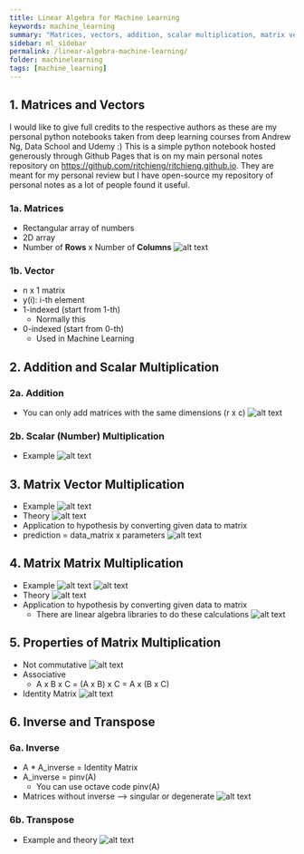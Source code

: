 ```yaml
---
title: Linear Algebra for Machine Learning
keywords: machine_learning
summary: "Matrices, vectors, addition, scalar multiplication, matrix vector multiplication, matrix matrix multiplication, properties of matrix multiplication, inverse matrix and transposing matrices."
sidebar: ml_sidebar
permalink: /linear-algebra-machine-learning/
folder: machinelearning
tags: [machine_learning]
---
```


## 1. Matrices and Vectors
I would like to give full credits to the respective authors as these are my personal python notebooks taken from deep learning courses from Andrew Ng, Data School and Udemy :) This is a simple python notebook hosted generously through Github Pages that is on my main personal notes repository on https://github.com/ritchieng/ritchieng.github.io. They are meant for my personal review but I have open-source my repository of personal notes as a lot of people found it useful.

### 1a. Matrices
- Rectangular array of numbers
- 2D array
- Number of **Rows** x Number of **Columns**
![alt text](https://raw.githubusercontent.com/ritchieng/machine-learning-stanford/master/w1_linear_regression_one_variable/matrices.png)

### 1b. Vector
- n x 1 matrix
- y(i): i-th element
- 1-indexed (start from 1-th)
    - Normally this
- 0-indexed (start from 0-th)
    - Used in Machine Learning

## 2. Addition and Scalar Multiplication

### 2a. Addition
- You can only add matrices with the same dimensions (r x c)
![alt text](https://raw.githubusercontent.com/ritchieng/machine-learning-stanford/master/w1_linear_regression_one_variable/matrices_add.png)

### 2b. Scalar (Number) Multiplication
- Example
![alt text](https://raw.githubusercontent.com/ritchieng/machine-learning-stanford/master/w1_linear_regression_one_variable/matrices_scalar_multiply.png)

## 3. Matrix Vector Multiplication
- Example
![alt text](https://raw.githubusercontent.com/ritchieng/machine-learning-stanford/master/w1_linear_regression_one_variable/matrices_vector_multiply.png)
- Theory
![alt text](https://raw.githubusercontent.com/ritchieng/machine-learning-stanford/master/w1_linear_regression_one_variable/matrices_vector_multiply2.png)
- Application to hypothesis by converting given data to matrix
- prediction = data_matrix x parameters
![alt text](https://raw.githubusercontent.com/ritchieng/machine-learning-stanford/master/w1_linear_regression_one_variable/matrices_vector_multiply_convert.png)

## 4. Matrix Matrix Multiplication
- Example
![alt text](https://raw.githubusercontent.com/ritchieng/machine-learning-stanford/master/w1_linear_regression_one_variable/matrix_matrix.png)
![alt text](https://raw.githubusercontent.com/ritchieng/machine-learning-stanford/master/w1_linear_regression_one_variable/matrix_matrix3.png)
- Theory
![alt text](https://raw.githubusercontent.com/ritchieng/machine-learning-stanford/master/w1_linear_regression_one_variable/matrix_matrix2.png)
- Application to hypothesis by converting given data to matrix
    - There are linear algebra libraries to do these calculations
![alt text](https://raw.githubusercontent.com/ritchieng/machine-learning-stanford/master/w1_linear_regression_one_variable/matrix_matrix4.png)

## 5. Properties of Matrix Multiplication
- Not commutative
![alt text](https://raw.githubusercontent.com/ritchieng/machine-learning-stanford/master/w1_linear_regression_one_variable/commutative.png)
- Associative
    - A x B x C = (A x B) x C = A x (B x C)
- Identity Matrix
![alt text](https://raw.githubusercontent.com/ritchieng/machine-learning-stanford/master/w1_linear_regression_one_variable/matrix_properties.png)

## 6. Inverse and Transpose

### 6a. Inverse
- A * A_inverse = Identity Matrix
- A_inverse = pinv(A)
    - You can use octave code pinv(A)
- Matrices without inverse --> singular or degenerate
![alt text](https://raw.githubusercontent.com/ritchieng/machine-learning-stanford/master/w1_linear_regression_one_variable/inverse.png)

### 6b. Transpose
- Example and theory
![alt text](https://raw.githubusercontent.com/ritchieng/machine-learning-stanford/master/w1_linear_regression_one_variable/transpose.png)